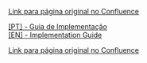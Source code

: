 [Link para página original no Confluence](https://openfinancebrasil.atlassian.net/wiki/spaces/OF/pages/213712897)

[\[PT\] - Guia de Implementação](../../../../../../../OF/Open%20Finance%20Brasil/Especifica%c3%a7%c3%b5es%20de%20APIs/Servi%c3%a7os%20-%20SV/[SV]%20Inicia%c3%a7%c3%a3o%20de%20Pagamentos/CIBA%20-%20Fluxo%20Desacoplado/Guia%20de%20Implementa%c3%a7%c3%a3o/[PT]%20-%20Guia%20de%20Implementa%c3%a7%c3%a3o)   
[\[EN\] - Implementation Guide](../../../../../../../OF/Open%20Finance%20Brasil/Especifica%c3%a7%c3%b5es%20de%20APIs/Servi%c3%a7os%20-%20SV/[SV]%20Inicia%c3%a7%c3%a3o%20de%20Pagamentos/CIBA%20-%20Fluxo%20Desacoplado/Guia%20de%20Implementa%c3%a7%c3%a3o/[EN]%20-%20Implementation%20Guide)

[Link para página original no Confluence](https://openfinancebrasil.atlassian.net/wiki/spaces/OF/pages/213712897)